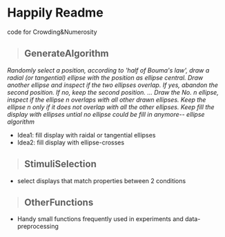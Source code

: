 # Happily Readme 
code for Crowding&Numerosity
>## GenerateAlgorithm
_Randomly select a position, according to 'half of Bouma's law', draw a radial (or tangential) ellipse with the position as ellipse central. Draw another ellipse and inspect if the two ellipses overlap. If yes, abandon the second position. If no, keep the second position. ... Draw the No. n ellipse, inspect if the ellipse n overlaps with all other drawn ellipses. Keep the ellipse n only if it does not overlap with all the other ellipses. Keep fill the display with ellipses untial no ellipse could be fill in anymore-- ellipse algorithm_

- Idea1: fill display with raidal or tangential ellipses
- Idea2: fill display with ellipse-crosses

>## StimuliSelection
- select displays that match properties between 2 conditions

>## OtherFunctions
- Handy small functions frequently used in experiments and data-preprocessing
